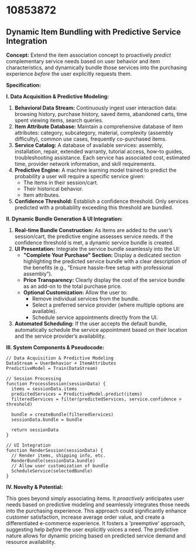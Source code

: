# 10853872

## Dynamic Item Bundling with Predictive Service Integration

**Concept:** Extend the item association concept to proactively *predict* complementary service needs based on user behavior and item characteristics, and dynamically bundle those services into the purchasing experience *before* the user explicitly requests them.

**Specification:**

**I. Data Acquisition & Predictive Modeling:**

1.  **Behavioral Data Stream:** Continuously ingest user interaction data: browsing history, purchase history, saved items, abandoned carts, time spent viewing items, search queries.
2.  **Item Attribute Database:** Maintain a comprehensive database of item attributes: category, subcategory, material, complexity (assembly difficulty), common use cases, frequently co-purchased items.
3.  **Service Catalog:** A database of available services: assembly, installation, repair, extended warranty, tutorial access, how-to guides, troubleshooting assistance. Each service has associated cost, estimated time, provider network information, and skill requirements.
4.  **Predictive Engine:** A machine learning model trained to predict the probability a user will require a specific service given:
    *   The items in their session/cart.
    *   Their historical behavior.
    *   Item attributes.
5.  **Confidence Threshold:** Establish a confidence threshold. Only services predicted with a probability exceeding this threshold are bundled.

**II. Dynamic Bundle Generation & UI Integration:**

1.  **Real-time Bundle Construction:** As items are added to the user’s session/cart, the predictive engine assesses service needs. If the confidence threshold is met, a dynamic service bundle is created.
2.  **UI Presentation:** Integrate the service bundle seamlessly into the UI:
    *   **"Complete Your Purchase" Section:** Display a dedicated section highlighting the predicted service bundle with a clear description of the benefits (e.g., “Ensure hassle-free setup with professional assembly”).
    *   **Price Transparency:** Clearly display the cost of the service bundle as an add-on to the total purchase price.
    *   **Optional Customization:** Allow the user to:
        *   Remove individual services from the bundle.
        *   Select a preferred service provider (where multiple options are available).
        *   Schedule service appointments directly from the UI.
3.  **Automated Scheduling:** If the user accepts the default bundle, automatically schedule the service appointment based on their location and the service provider’s availability.

**III. System Components & Pseudocode:**

```
// Data Acquisition & Predictive Modeling
DataStream = UserBehavior + ItemAttributes
PredictiveModel = Train(DataStream)

// Session Processing
function ProcessSession(sessionData) {
  items = sessionData.items
  predictedServices = PredictiveModel.predict(items)
  filteredServices = filter(predictedServices, service.confidence > threshold)

  bundle = createBundle(filteredServices)
  sessionData.bundle = bundle

  return sessionData
}

// UI Integration
function RenderSession(sessionData) {
  // Render items, shipping info, etc.
  RenderBundle(sessionData.bundle)
  // Allow user customization of bundle
  ScheduleService(selectedBundle)
}
```

**IV. Novelty & Potential:**

This goes beyond simply associating items. It *proactively* anticipates user needs based on predictive modeling and seamlessly integrates those needs into the purchasing experience. This approach could significantly enhance customer satisfaction, increase average order value, and create a differentiated e-commerce experience. It fosters a 'preemptive' approach, suggesting help *before* the user explicitly voices a need. The predictive nature allows for dynamic pricing based on predicted service demand and resource availability.